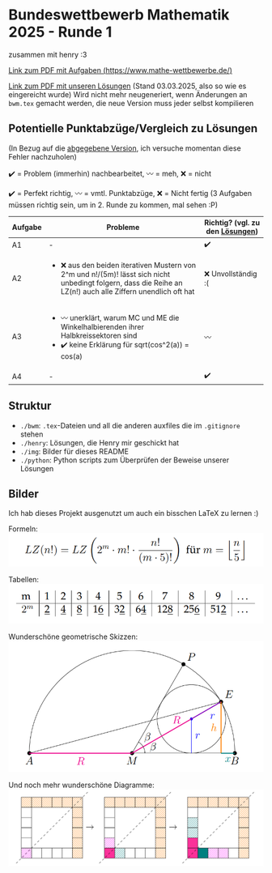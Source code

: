 # Bundeswettbewerb Mathematik 2025 - Runde 1

zusammen mit henry :3

[Link zum PDF mit Aufgaben (https://www.mathe-wettbewerbe.de/)](https://www.mathe-wettbewerbe.de/fileadmin/Mathe-Wettbewerbe/Bundeswettbewerb_Mathematik/Dokumente/Aufgaben_und_Loesungen_BWM/2025/BWM_2025_Aufgabenblatt_SCREEN.pdf)

[Link zum PDF mit unseren Lösungen](final_submission.pdf) (Stand 03.03.2025, also so wie es eingereicht wurde) Wird nicht mehr neugeneriert, wenn Änderungen an `bwm.tex` gemacht werden, die neue Version muss jeder selbst kompilieren

## Potentielle Punktabzüge/Vergleich zu Lösungen

(In Bezug auf die [abgegebene Version](final_submission.pdf), ich versuche momentan diese Fehler nachzuholen)

✔️ = Problem (immerhin) nachbearbeitet, 〰️ = meh, ❌ = nicht

✔️ = Perfekt richtig, 〰️ = vmtl. Punktabzüge, ❌ = Nicht fertig (3 Aufgaben müssen richtig sein, um in 2. Runde zu kommen, mal sehen :P)

|Aufgabe|Probleme|Richtig? (vgl. zu den [Lösungen](https://www.mathe-wettbewerbe.de/fileadmin/Mathe-Wettbewerbe/Bundeswettbewerb_Mathematik/Dokumente/Aufgaben_und_Loesungen_BWM/2025/bwm_2025_i_version_homepage_2_2025_03_16.pdf))|
|-|-|-|
|A1|-|✔️|
|A2|<ul><li>❌ aus den beiden iterativen Mustern von 2^m und n!/(5m)! lässt sich nicht unbedingt folgern, dass die Reihe an LZ(n!) auch alle Ziffern unendlich oft hat</li></ul>|️❌ Unvollständig :(|
|A3|<ul><li>〰️ unerklärt, warum MC und ME die Winkelhalbierenden ihrer Halbkreissektoren sind</li><li>✔️ keine Erklärung für sqrt(cos^2(a)) = cos(a)</li></ul>|〰️|
|A4|-|✔️|

## Struktur

- `./bwm`: `.tex`-Dateien und all die anderen auxfiles die im `.gitignore` stehen
- `./henry`: Lösungen, die Henry mir geschickt hat
- `./img`: Bilder für dieses README
- `./python`: Python scripts zum Überprüfen der Beweise unserer Lösungen

## Bilder

Ich hab dieses Projekt ausgenutzt um auch ein bisschen LaTeX zu lernen :)

Formeln: <br>![alt text](img/formel.png)

Tabellen: <br>![alt text](img/tabelle.png)

Wunderschöne geometrische Skizzen: <br>![alt text](img/geo.png)

Und noch mehr wunderschöne Diagramme: <br>![alt text](img/spiel.png)
